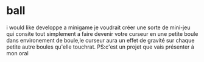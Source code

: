 # ball
i would like developpe a minigame
je voudrait créer une sorte de mini-jeu qui consite tout simplement a faire devenir votre curseur en une petite boule dans environement de boule,le curseur aura un effet de gravité sur chaque petite autre boules qu'elle touchrat.
PS:c'est un projet que vais présenter à mon oral
